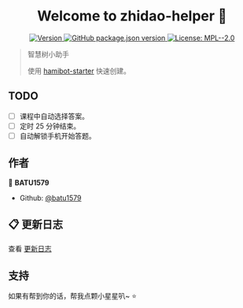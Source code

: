 <h1 align="center">Welcome to zhidao-helper 👋</h1>
<p align="center">
  <a href="https://www.npmjs.com/package/script-template" target="_blank">
    <img alt="Version" src="https://img.shields.io/npm/v/script-template.svg">
  </a>
  <a href="#" target="_blank">
    <img alt="GitHub package.json version" src="https://img.shields.io/github/package-json/v/batu1579/zhidao-helper">
  </a>
  <a href="https://github.com/batu1579/zhidao-helper/blob/main/LICENSE" target="_blank">
    <img alt="License: MPL--2.0" src="https://img.shields.io/badge/License-MPL--2.0-yellow.svg" />
  </a>
</p>

> 智慧树小助手
>
> 使用 [hamibot-starter](https://github.com/batu1579/hamibot-starter) 快速创建。

## TODO

- [ ] 课程中自动选择答案。
- [ ] 定时 25 分钟结束。
- [ ] 自动解锁手机开始答题。

## 作者

👤 **BATU1579**

- Github: [@batu1579](https://github.com/batu1579)

## 📋 更新日志

查看 [更新日志](https://github.com/batu1579/zhidao-helper/blob/main/CHANGELOG.md)

## 支持

如果有帮到你的话，帮我点颗小星星叭~ ⭐️
